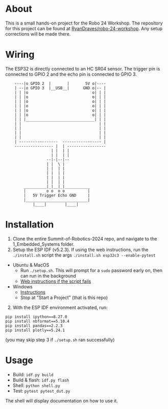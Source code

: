 # About
This is a small hands-on project for the Robo 24 Workshop. The repository for this project can be found at [RyanDraves/robo-24-workshop](github.com/RyanDraves/robo-24-workshop). Any setup corrections will be made there.

# Wiring
The ESP32 is directly connected to an HC SR04 sensor. The trigger pin is connected to GPIO 2 and the echo pin is connected to GPIO 3.
```
    ----|o GPIO 2  |       |       5V o|----
    | --|o GPIO 3  |__USB__|      GND o|-- |
    | | |o                            o| | |
    | | |o                            o| | |
    | | |o                            o| | |
    | | |o                            o| | |
    | | |o                            o| | |
    | | |o                            o| | |
    | | |______________________________| | |
    | |                                  | |
    | |                                  | |
    | |                                  | |
    | |                                  | |
    | -----------------  ----------------- |
    ----------------- |  | -----------------
                    | |  | |
                    | |  | |
                  --|-|--|--
                  | |  \ |
                  | |  | |
                  | |  | |
                  | |  | |
                  | |  | |
        __________|_|__|_|___________
        |         o o  o o          |
        |   5V Trigger Echo GND     |
        |___________________________|
            |____|        |____|
```

# Installation
1. Clone the entire Summit-of-Robotics-2024 repo, and navigate to the 1_Embedded_Systems folder.
1. Setup the ESP IDF (v5.2.3). If using the web instructions, run the `./install.sh` script the args `./install.sh esp32c3 --enable-pytest`
  - Ubuntu & MacOS
    - Run `./setup.sh`. This will prompt for a `sudo` password early on, then can run in the background
    - [Web instructions if the script fails](https://docs.espressif.com/projects/esp-idf/en/stable/esp32/get-started/linux-macos-setup.html#step-1-install-prerequisites)
  - Windows
    - [Instructions](https://docs.espressif.com/projects/esp-idf/en/stable/esp32/get-started/windows-setup.html)
    - Stop at "Start a Project" (that is this repo)
2. With the ESP IDF environment activated, run:
```
pip install ipython==8.27.0
pip install nbformat==5.10.4
pip install pandas==2.2.3
pip install plotly==5.24.1
```
(you may skip step 3 if `./setup.sh` ran successfully)

# Usage
- Build: `idf.py build`
- Build & flash: `idf.py flash`
- Shell: `python shell.py`
- Test: `pytest pytest_dut.py`

The shell will display documentation on how to use it.

